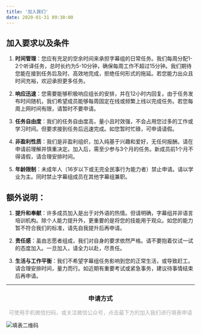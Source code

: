 ```yaml
---
title: '加入我们'
date: 2020-01-31 09:30:00
---
```


##  **加入要求以及条件**

1. **时间管理**：您应有充足的空余时间来承担字幕组的日常任务。我们每周分配1-2个听译任务，总时长约为5-10分钟，确保每周工作不超过15分钟。我们期待您能在接到任务后及时、高效地完成，拒绝任何形式的拖延。若您能力出众且时间充裕，欢迎承担更多任务。

2. **响应迅速**：您需要能够积极响应组长的安排，并在12小时内回复。由于任务发布时间随机，我们希望成员能够每周固定在线或频繁上线以完成任务。若您每周上网时间有限，请暂时不要申请。

3. **任务自由度**：我们的任务自由度高，量小且时效强，不会占用您过多的工作或学习时间。但要求接到任务后迅速完成。如您暂时忙碌，可申请请假。

4. **非盈利性质**：我们是非盈利组织，加入纯基于兴趣和爱好，无任何报酬。请在申请前理解并慎重决定。加入后，需至少参与3个月的任务。新成员前1个月不得请假，请合理安排时间。

5. **年龄限制**：未成年人（16岁以下或无完全民事行为能力者）禁止申请。请以学业为主。同时禁止字幕组成员在其他字幕组兼职。


## **额外说明：**

1. **提升和奉献**：许多成员加入是出于对外语的热情。但请明确，字幕组并非语言培训机构。除个人能力提升外，更重要的是将您的技能用于观众。如您的能力暂不符合我们的标准，请先自我提升后再申请。

2. **责任感**：虽由志愿者组成，我们对自身的要求依然严格。请不要抱着仅试一试的态度加入。一旦加入，请全力以赴，尽责任。

3. **生活与工作平衡**：我们不希望字幕组任务影响到您的正常生活，或导致赶工。请合理安排时间，量力而行。如近期有重要考试或紧急事务，建议待事情结束后再申请。

------

<h3 align="center">申请方式</h3>

<div style="color: #A9A9A9; margin-top: 1em; text-align: center;">可使用手机微信扫码，或关注微信公众号，点击最下方的加入我们进行填表申请</div>

![填表二维码](https://fp1.fghrsh.net/2020/03/16/a341891c35b5daab510fa48674788ac9.png)